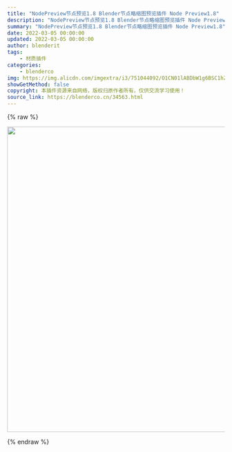 ```yaml
---
title: "NodePreview节点预览1.8 Blender节点略缩图预览插件 Node Preview1.8"
description: "NodePreview节点预览1.8 Blender节点略缩图预览插件 Node Preview1.8"
summary: "NodePreview节点预览1.8 Blender节点略缩图预览插件 Node Preview1.8"
date: 2022-03-05 00:00:00
updated: 2022-03-05 00:00:00
author: blenderit
tags: 
    - 材质插件
categories:
    - blenderco
img: https://img.alicdn.com/imgextra/i3/751044092/O1CN01lABDbW1g6BSC1hZ3T_!!751044092.png
showGetMethod: false
copyright: 本插件资源来自网络，版权归原作者所有，仅供交流学习使用！
source_link: https://blenderco.cn/34563.html
---
```


{% raw %}
<p><img loading="lazy" class="alignnone size-full wp-image-34564" src="http://img.blenderco.cn/wp-content/img/2022/03/%E8%8A%82%E7%82%B9%E9%A2%84%E8%A7%88.jpg" alt="" width="1028" height="706"></p>
<div style="display: none">blenderco</div>
{% endraw %}